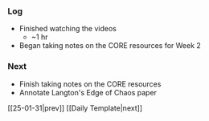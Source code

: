 ### Log
- Finished watching the videos
	- ~1 hr
- Began taking notes on the CORE resources for Week 2
### Next
- Finish taking notes on the CORE resources
- Annotate Langton's Edge of Chaos paper

[[25-01-31|prev]] [[Daily Template|next]]